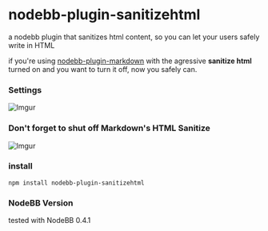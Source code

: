 nodebb-plugin-sanitizehtml
==========================

a nodebb plugin that sanitizes html content, so you can let your users safely write in HTML

if you're using [nodebb-plugin-markdown](https://github.com/julianlam/nodebb-plugin-markdown) with the agressive __sanitize html__ turned on and you want to turn it off, now you safely can.

### Settings
![Imgur](http://i.imgur.com/4VU8SSB.png)

### Don't forget to shut off Markdown's HTML Sanitize
![Imgur](http://i.imgur.com/ynI3FsN.png)


### install

```npm install nodebb-plugin-sanitizehtml```

### NodeBB Version
tested with NodeBB 0.4.1
